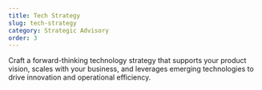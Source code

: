 ```yaml
---
title: Tech Strategy
slug: tech-strategy
category: Strategic Advisory
order: 3
---
```

Craft a forward-thinking technology strategy that supports your product vision, scales with your business, and leverages emerging technologies to drive innovation and operational efficiency.
